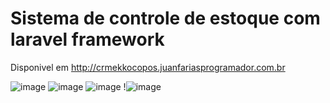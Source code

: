 # Sistema de controle de estoque com laravel framework

Disponivel em http://crmekkocopos.juanfariasprogramador.com.br

![image](https://user-images.githubusercontent.com/49367122/159100018-d9f2b849-3ff7-40d4-b161-1bb45272c4c3.png)
![image](https://user-images.githubusercontent.com/49367122/159099987-137d7a60-5c38-4905-8c3f-562c506fba39.png)
![image](https://user-images.githubusercontent.com/49367122/159099997-2e080705-77dc-409b-bfbf-f2f480bdfa0c.png)
!![image](https://user-images.githubusercontent.com/49367122/159100009-f138338f-6e2d-4158-a953-2830e6c6387b.png)
